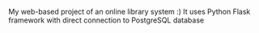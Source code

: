 My web-based project of an online library system :)
It uses Python Flask framework with direct connection to PostgreSQL database
